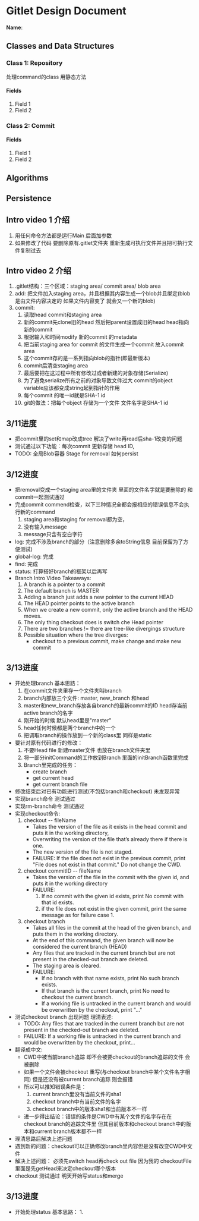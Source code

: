 # Gitlet Design Document

**Name**:

## Classes and Data Structures

### Class 1: Repository
处理command的class 用静态方法

#### Fields

1. Field 1
2. Field 2


### Class 2: Commit

#### Fields

1. Field 1
2. Field 2


## Algorithms

## Persistence

## Intro video 1 介绍
1. 用任何命令方法都是运行Main 后面加参数
2. 如果修改了代码 要删除原有.gitlet文件夹 重新生成可执行文件并且把可执行文件复制过去
## Intro video 2 介绍
1. .gitlet结构：三个区域：staging area/ commit area/ blob area
2. add: 把文件加入staging area，并且根据其内容生成一个blob并且绑定(blob是由文件内容决定的 如果文件内容变了 就会又一个新的blob)
3. commit: 
   1. 读取head commit和staging area
   2. 新的commit先clone旧的head 然后把parent设置成旧的head head指向新的commit
   3. 根据输入和时间modify 新的commit 的metadata
   4. 把当前staging area for commit 的文件生成一个commit 放入commit area
   5. 这个commit存的是一系列指向blob的指针(即最新版本)
   6. commit后清空staging area
   7. 最后要把在这过程中所有修改过或者新建的对象存储(Serialize)
   8. 为了避免serialize所有之前的对象导致文件过大 commit的object variable应该都变成string起到指针的作用
   9. 每个commit 的唯一id就是SHA-1 id
   10. git的做法：把每个object 存储为一个文件 文件名字是SHA-1 id


## 3/11进度
* 把commit里的set和map改成tree 解决了write再read后sha-1改变的问题
* 测试通过以下功能：每次commit 更新存储 head ID, 
* TODO: 全局Blob容器 Stage for removal 如何persist

## 3/12进度
* 把removal变成一个staging area里的文件夹 里面的文件名字就是要删除的 和commit一起测试通过
* 完成commit commend检查，以下三种情况全都会报相应的错误信息不会执行新的command
  1. staging area和staging for removal都为空，
  2. 没有输入message
  3. message只含有空白字符
* log: 完成不涉及branch的部分（注意删除多余toString信息 目前保留为了方便测试)
* global-log: 完成
* find: 完成
* status: 打算搭好branch的框架以后再写
* Branch Intro Video Takeaways:
  1. A branch is a pointer to a commit
  2. The default branch is MASTER
  3. Adding a branch just adds a new pointer to the current HEAD
  4. The HEAD pointer points to the active branch
  5. When we create a new commit, only the active branch and the HEAD moves.
  6. The only thing checkout does is switch che Head pointer
  7. There are two branches != there are tree-like divergings structure
  8. Possible situation where the tree diverges:
     * checkout to a previous commit, make change and make new commit

## 3/13进度
* 开始处理branch 基本思路：
    1. 在commit文件夹里存一个文件夹叫branch
    2. branch内部放三个文件: master, new_branch 和head
    3. master和new_branch存放各自branch的最新commit的ID head存当前active branch的名字
    4. 刚开始的时候 默认head里是"master"
    5. head任何时候都是两个branch中的一个
    6. 把调取branch的操作放到一个新的class里 同样是static
* 要针对原有代码进行的修改：
    1. 不要Head file 新建master文件 也放在branch文件夹里 
    2. 将一部分initCommand的工作放到Branch 里面的initBranch函数里完成
    3. Branch里完成的任务：
       * create branch
       * get current head
       * get current branch file
* 修改结束后对已有功能进行测试(不包括branch和checkout) 未发现异常
* 实现branch命令 测试通过
* 实现rm-branch命令 测试通过
* 实现checkout命令:
    1. checkout -- fileName
       * Takes the version of the file as it exists in the head commit and puts it in the working directory, 
       * Overwriting the version of the file that’s already there if there is one. 
       * The new version of the file is not staged.
       * FAILURE: If the file does not exist in the previous commit, print "File does not exist in that commit." Do not change the CWD.
    2. checkout commitID -- fileName
       * Takes the version of the file in the commit with the given id, and puts it in the working directory
       * FAILURE:
         1. If no commit with the given id exists, print No commit with that id exists.
         2. if the file does not exist in the given commit, print the same message as for failure case 1.
    3. checkout branch
       * Takes all files in the commit at the head of the given branch, and puts them in the working directory.
       * At the end of this command, the given branch will now be considered the current branch (HEAD)
       * Any files that are tracked in the current branch but are not present in the checked-out branch are deleted.
       * The staging area is cleared.
       * FAILURE: 
         * If no branch with that name exists, print No such branch exists.
         * If that branch is the current branch, print No need to checkout the current branch.
         * If a working file is untracked in the current branch and would be overwritten by the checkout, print "..."
* 测试checkout branch 出现问题 理清表述:
    * TODO: Any files that are tracked in the current branch but are not present in the checked-out branch are deleted.
    * FAILURE: If a working file is untracked in the current branch and would be overwritten by the checkout, print...
* 翻译成中文:
    * CWD中被当前branch追踪 却不会被要checkout的branch追踪的文件 会被删除
    * 如果一个文件会被checkout 重写(与checkout branch中某个文件名字相同) 但是还没有被current branch追踪 则会报错
    * 所以可以推知错误条件是：
      1. current branch里没有当前文件的sha1
      2. checkout branch中有当前文件的名字
      3. checkout branch中的版本sha1和当前版本不一样
    * 进一步得出结论：错误的条件是CWD中有某个文件的名字存在在checkout branch的追踪文件里 但其目前版本和checkout branch中的版本和current branch版本都不一样
* 理清思路后解决上述问题 
* 遇到新的问题：checkout可以正确修改branch里内容但是没有改变CWD中文件
* 解决上述问题： 必须先switch head再check out file 因为我的 checkoutFile里面是先getHead来决定checkout哪个版本
* checkout 测试通过 明天开始写status和merge


## 3/13进度
* 开始处理status 基本思路：
    1. 




